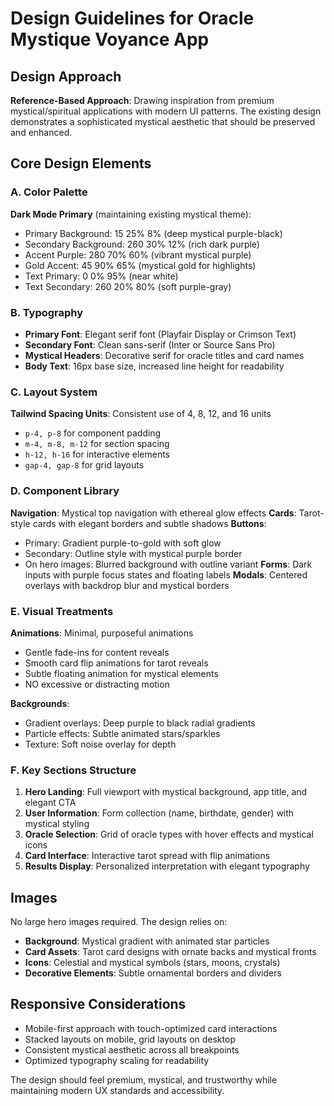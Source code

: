 # Design Guidelines for Oracle Mystique Voyance App

## Design Approach
**Reference-Based Approach**: Drawing inspiration from premium mystical/spiritual applications with modern UI patterns. The existing design demonstrates a sophisticated mystical aesthetic that should be preserved and enhanced.

## Core Design Elements

### A. Color Palette
**Dark Mode Primary** (maintaining existing mystical theme):
- Primary Background: 15 25% 8% (deep mystical purple-black)
- Secondary Background: 260 30% 12% (rich dark purple)
- Accent Purple: 280 70% 60% (vibrant mystical purple)
- Gold Accent: 45 90% 65% (mystical gold for highlights)
- Text Primary: 0 0% 95% (near white)
- Text Secondary: 260 20% 80% (soft purple-gray)

### B. Typography
- **Primary Font**: Elegant serif font (Playfair Display or Crimson Text)
- **Secondary Font**: Clean sans-serif (Inter or Source Sans Pro)
- **Mystical Headers**: Decorative serif for oracle titles and card names
- **Body Text**: 16px base size, increased line height for readability

### C. Layout System
**Tailwind Spacing Units**: Consistent use of 4, 8, 12, and 16 units
- `p-4, p-8` for component padding
- `m-4, m-8, m-12` for section spacing  
- `h-12, h-16` for interactive elements
- `gap-4, gap-8` for grid layouts

### D. Component Library

**Navigation**: Mystical top navigation with ethereal glow effects
**Cards**: Tarot-style cards with elegant borders and subtle shadows
**Buttons**: 
- Primary: Gradient purple-to-gold with soft glow
- Secondary: Outline style with mystical purple border
- On hero images: Blurred background with outline variant
**Forms**: Dark inputs with purple focus states and floating labels
**Modals**: Centered overlays with backdrop blur and mystical borders

### E. Visual Treatments

**Animations**: Minimal, purposeful animations
- Gentle fade-ins for content reveals
- Smooth card flip animations for tarot reveals
- Subtle floating animation for mystical elements
- NO excessive or distracting motion

**Backgrounds**: 
- Gradient overlays: Deep purple to black radial gradients
- Particle effects: Subtle animated stars/sparkles
- Texture: Soft noise overlay for depth

### F. Key Sections Structure

1. **Hero Landing**: Full viewport with mystical background, app title, and elegant CTA
2. **User Information**: Form collection (name, birthdate, gender) with mystical styling
3. **Oracle Selection**: Grid of oracle types with hover effects and mystical icons
4. **Card Interface**: Interactive tarot spread with flip animations
5. **Results Display**: Personalized interpretation with elegant typography

## Images
No large hero images required. The design relies on:
- **Background**: Mystical gradient with animated star particles
- **Card Assets**: Tarot card designs with ornate backs and mystical fronts
- **Icons**: Celestial and mystical symbols (stars, moons, crystals)
- **Decorative Elements**: Subtle ornamental borders and dividers

## Responsive Considerations
- Mobile-first approach with touch-optimized card interactions
- Stacked layouts on mobile, grid layouts on desktop
- Consistent mystical aesthetic across all breakpoints
- Optimized typography scaling for readability

The design should feel premium, mystical, and trustworthy while maintaining modern UX standards and accessibility.
